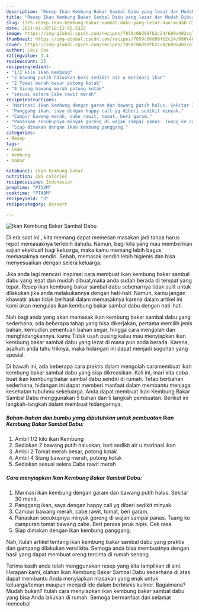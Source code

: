 ```yaml
---
description: "Resep Ikan Kembung Bakar Sambal Dabu yang lezat dan Mudah Dibuat"
title: "Resep Ikan Kembung Bakar Sambal Dabu yang lezat dan Mudah Dibuat"
slug: 1375-resep-ikan-kembung-bakar-sambal-dabu-yang-lezat-dan-mudah-dibuat
date: 2021-01-28T18:12:55.532Z
image: https://img-global.cpcdn.com/recipes/7859c06d09fb2c24/680x482cq70/ikan-kembung-bakar-sambal-dabu-foto-resep-utama.jpg
thumbnail: https://img-global.cpcdn.com/recipes/7859c06d09fb2c24/680x482cq70/ikan-kembung-bakar-sambal-dabu-foto-resep-utama.jpg
cover: https://img-global.cpcdn.com/recipes/7859c06d09fb2c24/680x482cq70/ikan-kembung-bakar-sambal-dabu-foto-resep-utama.jpg
author: Lois Cox
ratingvalue: 3.4
reviewcount: 15
recipeingredient:
- "1/2 kilo ikan Kembung"
- "2 bawang putih haluskan beri sedikit air u marinasi ikan"
- "2 Tomat merah besar potong kotak"
- "4 Siung bawang merah potong kotak"
- "sesuai selera Cabe rawit merah"
recipeinstructions:
- "Marinasi ikan kembung dengan garam dan bawang putih halus. Sekitar 30 menit."
- "Panggang ikan, saya dengan happy call yg diberi sedikit minyak."
- "Campur bawang merah, cabe rawit, tomat, beri garam."
- "Panaskan secukupnya minyak goreng di wajan sampai panas. Tuang ke campuran tomat bawang cabe. Beri perasa jeruk nipis. Cek rasa."
- "Siap dimakan dengan ikan kembung panggang."
categories:
- Resep
tags:
- ikan
- kembung
- bakar

katakunci: ikan kembung bakar 
nutrition: 285 calories
recipecuisine: Indonesian
preptime: "PT12M"
cooktime: "PT49M"
recipeyield: "3"
recipecategory: Dessert

---
```



![Ikan Kembung Bakar Sambal Dabu](https://img-global.cpcdn.com/recipes/7859c06d09fb2c24/680x482cq70/ikan-kembung-bakar-sambal-dabu-foto-resep-utama.jpg)

Di era  saat ini , kita memang dapat memesan masakan jadi tanpa harus repot memasaknya terlebih dahulu. Namun, bagi kita yang mau memberikan sajian eksklusif bagi keluarga, maka kamu memang lebih bagus memasaknya sendiri. Sebab, memasak sendiri lebih higienis dan bisa menyesuaikan dengan selera keluarga.

Jika anda lagi mencari inspirasi cara membuat ikan kembung bakar sambal dabu yang lezat dan mudah dibuat,maka anda sudah berada di tempat yang tepat. Resep ikan kembung bakar sambal dabu  sebenarnya tidak sulit untuk dilakukan jika anda melakukannya dengan hati-hati. Namun, kamu jangan khawatir akan tidak berhasil dalam memasaknya 
karena dalam artikel ini kami akan mengulas ikan kembung bakar sambal dabu dengan hati-hati.  



Nah bagi anda yang akan memasak ikan kembung bakar sambal dabu yang sederhana, ada beberapa tahap yang bisa dikerjakan, pertama memilih jenis bahan, kemudian penentuan bahan segar, hingga cara mengolah dan menghidangkannya. kamu Tidak usah pusing kalau mau menyiapkan ikan kembung bakar sambal dabu yang lezat di mana pun anda berada. Karena, asalkan anda  tahu triknya, maka hidangan ini dapat menjadi suguhan yang spesial.

Di bawah ini, ada beberapa cara praktis  dalam mengolah caramembuat ikan kembung bakar sambal dabu yang siap dikreasikan. Kali ini, mari kita coba buat ikan kembung bakar sambal dabu sendiri di rumah. Tetap berbahan sederhana, hidangan ini dapat memberi manfaat dalam membantu menjaga kesehatan tubuhmu sekeluarga. Anda dapat membuat Ikan Kembung Bakar Sambal Dabu menggunakan 5 bahan dan 5 langkah pembuatan. Berikut ini langkah-langkah dalam membuat hidangannya.

<!--inarticleads1-->

##### Bahan-bahan dan bumbu yang dibutuhkan untuk pembuatan Ikan Kembung Bakar Sambal Dabu:

1. Ambil 1/2 kilo ikan Kembung
1. Sediakan 2 bawang putih haluskan, beri sedikit air u marinasi ikan
1. Ambil 2 Tomat merah besar, potong kotak
1. Ambil 4 Siung bawang merah, potong kotak
1. Sediakan sesuai selera Cabe rawit merah




<!--inarticleads2-->

##### Cara menyiapkan Ikan Kembung Bakar Sambal Dabu:

1. Marinasi ikan kembung dengan garam dan bawang putih halus. Sekitar 30 menit.
1. Panggang ikan, saya dengan happy call yg diberi sedikit minyak.
1. Campur bawang merah, cabe rawit, tomat, beri garam.
1. Panaskan secukupnya minyak goreng di wajan sampai panas. Tuang ke campuran tomat bawang cabe. Beri perasa jeruk nipis. Cek rasa.
1. Siap dimakan dengan ikan kembung panggang.




Nah, itulah artikel tentang  ikan kembung bakar sambal dabu  yang praktis dan gampang dilakukan versi kita. Semoga anda bisa membuatnya dengan hasil yang dapat membuat oreng tercinta di rumah senang. 

Terima kasih anda telah menggunakan resep yang kita tampilkan di sini. Harapan kami, olahan  Ikan Kembung Bakar Sambal Dabu sederhana di atas dapat membantu Anda menyiapkan masakan yang enak untuk keluarga/teman maupun menjadi ide dalam berbisnis kuliner. Bagaimana? Mudah bukan? Itulah cara menyiapkan ikan kembung bakar sambal dabu yang bisa Anda lakukan di rumah. Semoga bermanfaat dan selamat mencoba!

